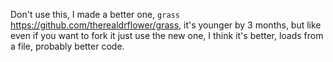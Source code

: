 Don't use this, I made a better one, `grass` https://github.com/therealdrflower/grass, it's younger by 3 months, but like even if you want to fork it just use the new one, I think it's better, loads from a file, probably better code.

